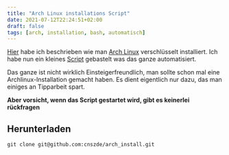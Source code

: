```yaml
---
title: "Arch Linux installations Script"
date: 2021-07-12T22:24:51+02:00
draft: false
tags: [arch, installation, bash, automatisch]
---
```

[Hier](https://cnszde.github.io/blog/posts/arch_install_script/) habe ich beschrieben wie man [Arch Linux](https://archlinug.org)
verschlüsselt installiert. 
Ich habe nun ein kleines [Script](https://github.com/cnszde/arch_install) gebastelt was das ganze automatisiert. 

Das ganze ist nicht wirklich Einsteigerfreundlich, man sollte schon mal eine Archlinux-Installation gemacht haben.
Es dient eigentlich nur dazu, das man einiges an Tipparbeit spart. 

 
**Aber vorsicht, wenn das Script gestartet wird, gibt es keinerlei rückfragen**



## Herunterladen
`git clone git@github.com:cnszde/arch_install.git`
